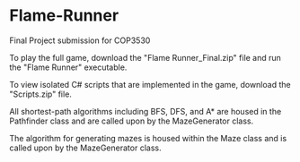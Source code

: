 # Flame-Runner
Final Project submission for COP3530

To play the full game, download the "Flame Runner_Final.zip" file and run the "Flame Runner" executable.

To view isolated C# scripts that are implemented in the game, download the "Scripts.zip" file.

All shortest-path algorithms including BFS, DFS, and A* are housed in the Pathfinder class and are called upon by the MazeGenerator class.

The algorithm for generating mazes is housed within the Maze class and is called upon by the MazeGenerator class.
